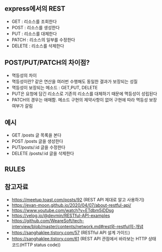 ## express에서의 REST

- GET : 리소스를 조회한다
- POST : 리소스를 생성한다
- PUT : 리소스를 대체한다
- PATCH : 리소스의 일부를 수정한다
- DELETE : 리소스를 삭제한다

## POST/PUT/PATCH의 차이점?

- 멱등성의 차이
- 멱등성이란? 같은 연산을 여러번 수행해도 동일한 결과가 보장되는 성질
- 멱등성이 보장되는 메소드 : GET,PUT, DELETE
- PUT은 요청에 담긴 리소스로 기존의 리소스를 대체하기 때문에 멱등성이 성립된다
- PATCH의 경우는 애매함. 메소드 구현의 제약사항이 없어 구현에 따라 멱등성 보장 여부가 갈림

## 예시

- GET /posts 글 목록을 본다
- POST /posts 글을 생성한다
- PUT/posts/:id 글을 수정한다
- DELETE /posts/:id 글을 삭제한다

## RULES

## 참고자료

- https://meetup.toast.com/posts/92 (REST API 제대로 알고 사용하기)
- https://evan-moon.github.io/2020/04/07/about-restful-api/
- https://www.youtube.com/watch?v=ETdbm5jDDsg
- https://velog.io/@devmin/RESTful-API-examples
- https://github.com/WeareSoft/tech-interview/blob/master/contents/network.md#rest와-restful의-개념
- https://sanghaklee.tistory.com/57 (RESTful API 설계 가이드)
- https://sanghaklee.tistory.com/61 (REST API 관점에서 바라보는 HTTP 상태 코드(HTTP status code))
